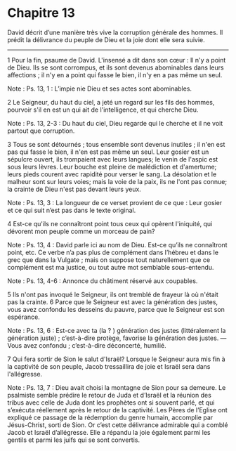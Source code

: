 # Chapitre 13

David décrit d’une manière très vive la corruption générale des hommes.
Il prédit la délivrance du peuple de Dieu et la joie dont elle sera suivie.

***

1 Pour la fin, psaume de David. L'insensé a dit dans son cœur : Il n'y a point de Dieu. Ils se sont corrompus, et ils sont devenus abominables dans leurs affections ; il n'y en a point qui fasse le bien, il n'y en a pas même un seul.

<span class="bible-note">Note : </span> Ps. 13, 1 : L’impie nie Dieu et ses actes sont abominables.


2 Le Seigneur, du haut du ciel, a jeté un regard sur les fils des hommes, pourvoir s'il en est un qui ait de l'intelligence, et qui cherche Dieu.

<span class="bible-note">Note : </span> Ps. 13, 2-3 : Du haut du ciel, Dieu regarde qui le cherche et il ne voit partout que corruption.


3 Tous se sont détournés ; tous ensemble sont devenus inutiles ; il n'en est pas qui fasse le bien, il n'en est pas même un seul. Leur gosier est un sépulcre ouvert, ils trompaient avec leurs langues; le venin de l'aspic est sous leurs lèvres. Leur bouche est pleine de malédiction et d'amertume; leurs pieds courent avec rapidité pour verser le sang. La désolation et le malheur sont sur leurs voies; mais la voie de la paix, ils ne l'ont pas connue; la crainte de Dieu n'est pas devant leurs yeux.

<span class="bible-note">Note : </span> Ps. 13, 3 : La longueur de ce verset provient de ce que : Leur gosier et ce qui suit n’est pas dans le texte original.


4 Est-ce qu'ils ne connaîtront point tous ceux qui opèrent l'iniquité, qui dévorent mon peuple comme un morceau de pain?

<span class="bible-note">Note : </span> Ps. 13, 4 : David parle ici au nom de Dieu. Est-ce qu’ils ne connaîtront point, etc. Ce verbe n’a pas plus de complément dans l’hébreu et dans le grec que dans la Vulgate ; mais on suppose tout naturellement que ce complément est ma justice, ou tout autre mot semblable sous-entendu.

<span class="bible-note">Note : </span> Ps. 13, 4-6 : Annonce du châtiment réservé aux coupables.


5 Ils n'ont pas invoqué le Seigneur, ils ont tremblé de frayeur là où n'était pas la crainte. 6 Parce que le Seigneur est avec la génération des justes, vous avez confondu les desseins du pauvre, parce que le Seigneur est son espérance.

<span class="bible-note">Note : </span> Ps. 13, 6 : Est-ce avec ta (la ? ) génération des justes (littéralement la génération juste) ; c’est-à-dire protège, favorise la génération des justes. ― Vous avez confondu ; c’est-à-dire déconcerté, humilié.


7 Qui fera sortir de Sion le salut d'Israël? Lorsque le Seigneur aura mis fin à la captivité de son peuple, Jacob tressaillira de joie et Israël sera dans l'allégresse.

<span class="bible-note">Note : </span> Ps. 13, 7 : Dieu avait choisi la montagne de Sion pour sa demeure. Le psalmiste semble prédire le retour de Juda et d’Israël et la réunion des tribus avec celle de Juda dont les prophètes ont si souvent parlé, et qui s’exécuta réellement après le retour de la captivité. Les Pères de l’Eglise ont expliqué ce passage de la rédemption du genre humain, accomplie par Jésus-Christ, sorti de Sion. Or c’est cette délivrance admirable qui a comblé Jacob et Israël d’allégresse. Elle a répandu la joie également parmi les gentils et parmi les juifs qui se sont convertis.

